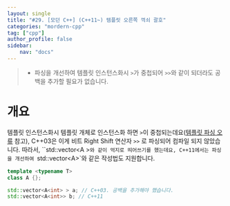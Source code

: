 ```yaml
---
layout: single
title: "#29. [모던 C++] (C++11~) 템플릿 오른쪽 꺽쇠 괄호"
categories: "mordern-cpp"
tag: ["cpp"]
author_profile: false
sidebar: 
    nav: "docs"
---
```


> * 파싱을 개선하여 템플릿 인스턴스화시 `>`가 중첩되어 `>>`와 같이 되더라도 공백을 추가할 필요가 없습니다.

# 개요

템플릿 인스턴스화시 템플릿 개체로 인스턴스화 하면 `>`이 중첩되는데요([템플릿 파싱 오류](https://tango1202.github.io/classic-cpp-stl/classic-cpp-stl-template-parameter-argument/#%ED%85%9C%ED%94%8C%EB%A6%BF-%ED%8C%8C%EC%8B%B1-%EC%98%A4%EB%A5%98) 참고), C++03은 이게 비트 Right Shift 연산자 `>>` 로 파싱되어 컴파일 되지 않았습니다. 따라서, ``std::vector<A<int> >`와 같이 억지로 띄어쓰기를 했는데요, C++11에서는 파싱을 개선하여 `std::vector<A<int>>`와 같은 작성법도 지원합니다.

```cpp
template <typename T>
class A {};

std::vector<A<int> > a; // C++03. 공백을 추가해야 했습니다.
std::vector<A<int>> b; // C++11
```